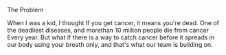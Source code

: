 The Problem


When I was a kid, I thought If you get cancer, it means you're dead. One of the deadliest diseases, and morethan 10 million people die from cancer Every year. But what if there is a way to catch cancer before it spreads in our body using your breath only, and that's what our team is building on.




